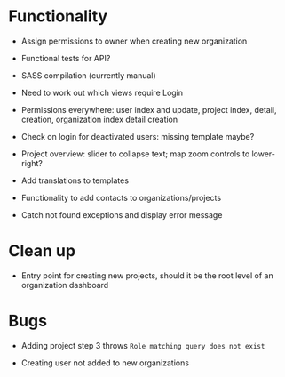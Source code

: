# Functionality

 - Assign permissions to owner when creating new organization

 - Functional tests for API?

 - SASS compilation (currently manual)

 - Need to work out which views require Login

 - Permissions everywhere: user index and update, project index,
   detail, creation, organization index detail creation

 - Check on login for deactivated users: missing template maybe?

 - Project overview: slider to collapse text; map zoom controls to
   lower-right?

 - Add translations to templates

 - Functionality to add contacts to organizations/projects

 - Catch not found exceptions and display error message

# Clean up

 - Entry point for creating new projects, should it be the root level of an
   organization dashboard

# Bugs

 - Adding project step 3 throws `Role matching query does not exist`

 - Creating user not added to new organizations
